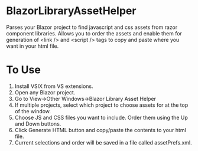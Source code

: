 # BlazorLibraryAssetHelper
Parses your Blazor project to find javascript and css assets from razor component libraries.  Allows you to order the assets and enable them for generation of &lt;link /> and &lt;script /> tags to copy and paste where you want in your html file.

# To Use

1.  Install VSIX from VS extensions.
2.  Open any Blazor project.
3.  Go to View->Other Windows->Blazor Library Asset Helper
4.  If multiple projects, select which project to choose assets for at the top of the window.
5.  Choose JS and CSS files you want to include.  Order them using the Up and Down buttons.
6.  Click Generate HTML button and copy/paste the contents to your html file.
7.  Current selections and order will be saved in a file called assetPrefs.xml.
